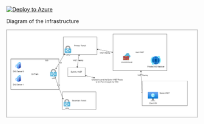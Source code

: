 [![Deploy to Azure](https://aka.ms/deploytoazurebutton)](https://portal.azure.com/#create/Microsoft.Template/uri/https%3A%2F%2Fraw.githubusercontent.com%2Fjimgodden%2FAzure_Networking_Labs%2Fmain%2FDeployment_Sandbox%2FPrivateResolver%2Fsrc%2Fmain.json)


Diagram of the infrastructure

![Diagram of the infrastructure](diagram.drawio.png)

